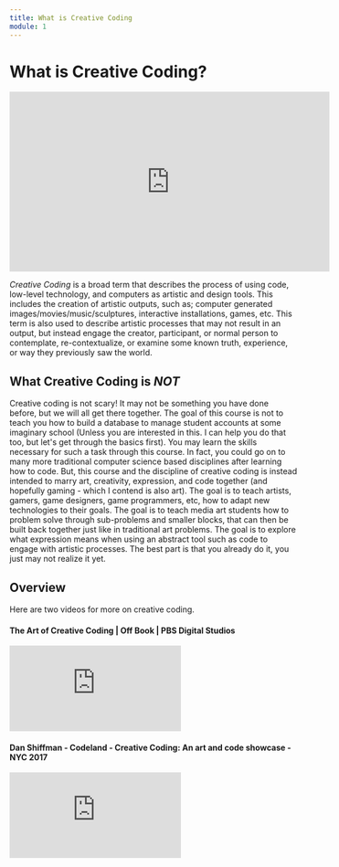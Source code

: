 ```yaml
---
title: What is Creative Coding
module: 1
---
```


# What is Creative Coding?

<iframe width="560" height="315" src="https://www.youtube.com/embed/6W-cvH44mVo" frameborder="0" allow="accelerometer; autoplay; encrypted-media; gyroscope; picture-in-picture" allowfullscreen></iframe>

*Creative Coding* is a broad term that describes the process of using code, low-level technology, and computers as artistic and design tools. This includes the creation of artistic outputs, such as; computer generated images/movies/music/sculptures, interactive installations, games, etc. This term is also used to describe artistic processes that may not result in an output, but instead engage the creator, participant, or normal person to contemplate, re-contextualize, or examine some known truth, experience, or way they previously saw the world.

## What Creative Coding is *NOT*

Creative coding is not scary! It may not be something you have done before, but we will all get there together. The goal of this course is not to teach you how to build a database to manage student accounts at some imaginary school (Unless you are interested in this. I can help you do that too, but let's get through the basics first). You may learn the skills necessary for such a task through this course. In fact, you could go on to many more traditional computer science based disciplines after learning how to code. But, this course and the discipline of creative coding is instead intended to marry art, creativity, expression, and code together (and hopefully gaming - which I contend is also art). The goal is to teach artists, gamers, game designers, game programmers, etc, how to adapt new technologies to their goals. The goal is to teach media art students how to problem solve through sub-problems and smaller blocks, that can then be built back together just like in traditional art problems. The goal is to explore what expression means when using an abstract tool such as code to engage with artistic processes.  The best part is that you already do it, you just may not realize it yet.


## Overview

Here are two videos for more on creative coding.


#### The Art of Creative Coding | Off Book | PBS Digital Studios

<div class="embed-responsive embed-responsive-16by9"><iframe class="embed-responsive-item" src="https://www.youtube.com/embed/eBV14-3LT-g" frameborder="0" allowfullscreen></iframe></div>

#### Dan Shiffman - Codeland - Creative Coding: An art and code showcase - NYC 2017

<div class="embed-responsive embed-responsive-16by9"><iframe class="embed-responsive-item" src="https://www.youtube.com/embed/68JUaszsvmU" frameborder="0" allowfullscreen></iframe></div>
